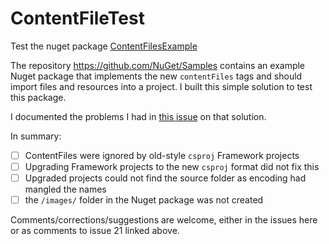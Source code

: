 # ContentFileTest
Test the nuget package [ContentFilesExample](https://www.nuget.org/packages/ContentFilesExample/)

The repository https://github.com/NuGet/Samples contains an example Nuget package that implements the new `contentFiles` tags 
and should import files and resources into a project. I built this simple solution to test this package.

I documented the problems I had in [this issue](https://github.com/NuGet/Samples/issues/21) on that solution.

In summary:
- [ ] ContentFiles were ignored by old-style `csproj` Framework projects
- [ ] Upgrading Framework projects to the new `csproj` format did not fix this
- [ ] Upgraded projects could not find the source folder as encoding had mangled the names
- [ ] the `/images/` folder in the Nuget package was not created

Comments/corrections/suggestions are welcome, either in the issues here or as comments to issue 21 linked above.


